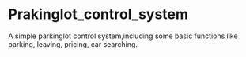 # Prakinglot_control_system
A simple parkinglot control system,including some basic functions like parking, leaving, pricing, car searching. 
